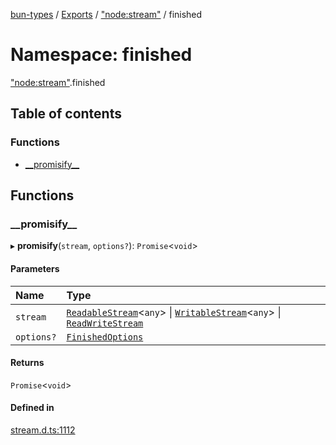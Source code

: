 [bun-types](../README.md) / [Exports](../modules.md) / ["node:stream"](node_stream_.md) / finished

# Namespace: finished

["node:stream"](node_stream_.md).finished

## Table of contents

### Functions

- [\_\_promisify\_\_](node_stream_.finished.md#__promisify__)

## Functions

### \_\_promisify\_\_

▸ **__promisify__**(`stream`, `options?`): `Promise`<`void`\>

#### Parameters

| Name | Type |
| :------ | :------ |
| `stream` | [`ReadableStream`](../modules.md#readablestream)<`any`\> \| [`WritableStream`](../modules.md#writablestream)<`any`\> \| [`ReadWriteStream`](../interfaces/ReadWriteStream.md) |
| `options?` | [`FinishedOptions`](../interfaces/stream_.FinishedOptions.md) |

#### Returns

`Promise`<`void`\>

#### Defined in

[stream.d.ts:1112](https://github.com/valgaze/bun-types/blob/5e53f27/stream.d.ts#L1112)
